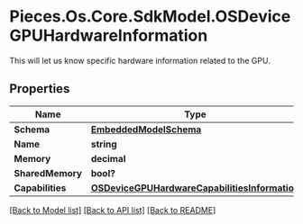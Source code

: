 # Pieces.Os.Core.SdkModel.OSDeviceGPUHardwareInformation
This will let us know specific hardware information related to the GPU.

## Properties

Name | Type | Description | Notes
------------ | ------------- | ------------- | -------------
**Schema** | [**EmbeddedModelSchema**](EmbeddedModelSchema.md) |  | [optional] 
**Name** | **string** |  | [optional] 
**Memory** | **decimal** |  | [optional] 
**SharedMemory** | **bool?** |  | [optional] 
**Capabilities** | [**OSDeviceGPUHardwareCapabilitiesInformation**](OSDeviceGPUHardwareCapabilitiesInformation.md) |  | [optional] 

[[Back to Model list]](../README.md#documentation-for-models) [[Back to API list]](../README.md#documentation-for-api-endpoints) [[Back to README]](../README.md)


